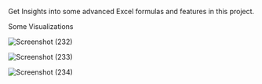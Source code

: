 Get Insights into some advanced Excel formulas and features in this project.

Some Visualizations

![Screenshot (232)](https://github.com/yvarsha191/Excel_Advanced/assets/121348575/ea5d85c4-e15e-484c-9138-6693bcd8bc3e)


![Screenshot (233)](https://github.com/yvarsha191/Excel_Advanced/assets/121348575/3a9bc900-5385-47c6-b6df-20e50ced7874)


![Screenshot (234)](https://github.com/yvarsha191/Excel_Advanced/assets/121348575/b02f3667-425a-4557-86ef-c90cc8b70080)
